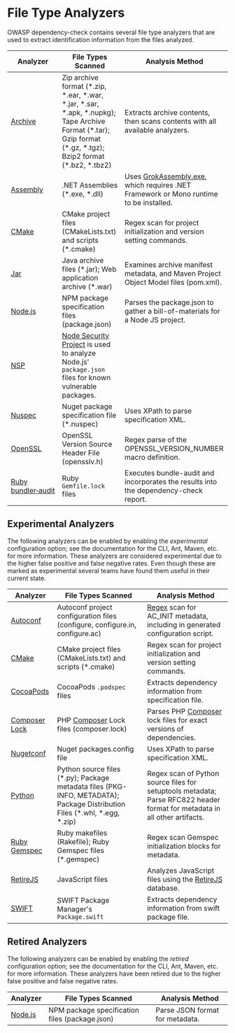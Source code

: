 File Type Analyzers
====================
OWASP dependency-check contains several file type analyzers that are used
to extract identification information from the files analyzed.

| Analyzer | File Types Scanned | Analysis Method |
| -------- | ------------------ | --------------- |
| [Archive](./archive-analyzer.html) | Zip archive format (\*.zip, \*.ear, \*.war, \*.jar, \*.sar, \*.apk, \*.nupkg); Tape Archive Format (\*.tar); Gzip format (\*.gz, \*.tgz); Bzip2 format (\*.bz2, \*.tbz2) | Extracts archive contents, then scans contents with all available analyzers. |
| [Assembly](./assembly-analyzer.html) | .NET Assemblies (\*.exe, \*.dll) | Uses [GrokAssembly.exe](https://github.com/colezlaw/GrokAssembly), which requires .NET Framework or Mono runtime to be installed. |
| [CMake](./cmake.html) | CMake project files (CMakeLists.txt) and scripts (\*.cmake) | Regex scan for project initialization and version setting commands. |
| [Jar](./jar-analyzer.html) | Java archive files (\*.jar); Web application archive (\*.war) | Examines archive manifest metadata, and Maven Project Object Model files (pom.xml). |
| [Node.js](./nodejs.html) | NPM package specification files (package.json) | Parses the package.json to gather a bill-of-materials for a Node JS project. |
| [NSP](./nsp-analyzer.html) | [Node Security Project](https://nodesecurity.io) is used to analyze Node.js' `package.json` files for known vulnerable packages.|
| [Nuspec](./nuspec-analyzer.html) | Nuget package specification file (\*.nuspec) | Uses XPath to parse specification XML. |
| [OpenSSL](./openssl.html) | OpenSSL Version Source Header File (opensslv.h) | Regex parse of the OPENSSL_VERSION_NUMBER macro definition. |
| [Ruby bundler&#8209;audit](./bundle-audit.html) | Ruby `Gemfile.lock` files | Executes bundle-audit and incorporates the results into the dependency-check report. |

Experimental Analyzers
----------------------
The following analyzers can be enabled by enabling the _experimental_ configuration
option; see the documentation for the CLI, Ant, Maven, etc. for more information.
These analyzers are considered experimental due to the higher false positive and
false negative rates. Even though these are marked as experimental
several teams have found them useful in their current state.

| Analyzer | File Types Scanned | Analysis Method |
| -------- | ------------------ | --------------- |
| [Autoconf](./autoconf.html) | Autoconf project configuration files (configure, configure.in, configure.ac) | [Regex](https://en.wikipedia.org/wiki/Regular_expression) scan for AC_INIT metadata, including in generated configuration script. |
| [CMake](./cmake.html) | CMake project files (CMakeLists.txt) and scripts (\*.cmake) | Regex scan for project initialization and version setting commands. |
| [CocoaPods](./cocoapods.html) | CocoaPods `.podspec` files | Extracts dependency information from specification file. |
| [Composer Lock](./composer-lock.html) | PHP [Composer](http://getcomposer.org) Lock files (composer.lock) | Parses PHP [Composer](http://getcomposer.org) lock files for exact versions of dependencies. | 
| [Nugetconf](./nugetconf-analyzer.html) | Nuget packages.config file | Uses XPath to parse specification XML. |
| [Python](./python.html) | Python source files (\*.py); Package metadata files (PKG-INFO, METADATA); Package Distribution Files (\*.whl, \*.egg, \*.zip) | Regex scan of Python source files for setuptools metadata; Parse RFC822 header format for metadata in all other artifacts. |
| [Ruby Gemspec](./ruby-gemspec.html) | Ruby makefiles (Rakefile); Ruby Gemspec files (\*.gemspec) | Regex scan Gemspec initialization blocks for metadata. |
| [RetireJS](./retirejs-analyzer.html) | JavaScript files | Analyzes JavaScript files using the [RetireJS](https://github.com/RetireJS/retire.js) database. |
| [SWIFT](./swift.html) | SWIFT Package Manager's `Package.swift` | Extracts dependency information from swift package file. |

Retired Analyzers
----------------------
The following analyzers can be enabled by enabling the _retired_ configuration
option; see the documentation for the CLI, Ant, Maven, etc. for more information.
These analyzers have been retired due to the higher false positive and
false negative rates.

| Analyzer | File Types Scanned | Analysis Method |
| -------- | ------------------ | --------------- |
| [Node.js](./nodejs.html) | NPM package specification files (package.json) | Parse JSON format for metadata. |
